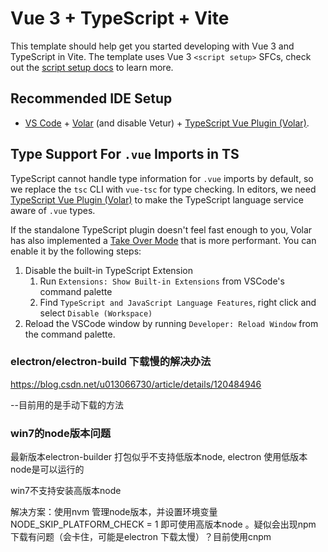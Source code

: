 # Vue 3 + TypeScript + Vite

This template should help get you started developing with Vue 3 and TypeScript in Vite. The template uses Vue 3 `<script setup>` SFCs, check out the [script setup docs](https://v3.vuejs.org/api/sfc-script-setup.html#sfc-script-setup) to learn more.

## Recommended IDE Setup

- [VS Code](https://code.visualstudio.com/) + [Volar](https://marketplace.visualstudio.com/items?itemName=Vue.volar) (and disable Vetur) + [TypeScript Vue Plugin (Volar)](https://marketplace.visualstudio.com/items?itemName=Vue.vscode-typescript-vue-plugin).

## Type Support For `.vue` Imports in TS

TypeScript cannot handle type information for `.vue` imports by default, so we replace the `tsc` CLI with `vue-tsc` for type checking. In editors, we need [TypeScript Vue Plugin (Volar)](https://marketplace.visualstudio.com/items?itemName=Vue.vscode-typescript-vue-plugin) to make the TypeScript language service aware of `.vue` types.

If the standalone TypeScript plugin doesn't feel fast enough to you, Volar has also implemented a [Take Over Mode](https://github.com/johnsoncodehk/volar/discussions/471#discussioncomment-1361669) that is more performant. You can enable it by the following steps:

1. Disable the built-in TypeScript Extension
   1. Run `Extensions: Show Built-in Extensions` from VSCode's command palette
   2. Find `TypeScript and JavaScript Language Features`, right click and select `Disable (Workspace)`
2. Reload the VSCode window by running `Developer: Reload Window` from the command palette.

### electron/electron-build 下载慢的解决办法

https://blog.csdn.net/u013066730/article/details/120484946

--目前用的是手动下载的方法

### win7的node版本问题

最新版本electron-builder 打包似乎不支持低版本node, electron 使用低版本node是可以运行的

win7不支持安装高版本node

解决方案：使用nvm 管理node版本，并设置环境变量NODE_SKIP_PLATFORM_CHECK = 1 即可使用高版本node 。疑似会出现npm 下载有问题（会卡住，可能是electron 下载太慢）？目前使用cnpm 

